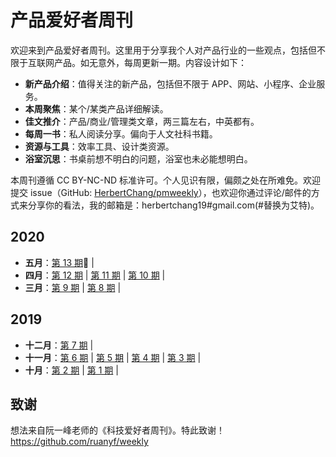 # 产品爱好者周刊

欢迎来到产品爱好者周刊。这里用于分享我个人对产品行业的一些观点，包括但不限于互联网产品。如无意外，每周更新一期。内容设计如下：

- **新产品介绍**：值得关注的新产品，包括但不限于 APP、网站、小程序、企业服务。
- **本周聚焦**：某个/某类产品详细解读。
- **佳文推介**：产品/商业/管理类文章，两三篇左右，中英都有。
- **每周一书**：私人阅读分享。偏向于人文社科书籍。
- **资源与工具**：效率工具、设计类资源。
- **浴室沉思**：书桌前想不明白的问题，浴室也未必能想明白。

本周刊遵循 CC BY-NC-ND 标准许可。个人见识有限，偏颇之处在所难免。欢迎提交 issue（GitHub: [HerbertChang/pmweekly](https://github.com/HerbertChang/pmweekly)），也欢迎你通过评论/邮件的方式来分享你的看法，我的邮箱是：herbertchang19#gmail.com(#替换为艾特)。

## 2020

- **五月**：[第 13 期](DOCs/issue-13.md)🔆 | 
- **四月**：[第 12 期](DOCs/issue-12.md) | [第 11 期](DOCs/issue-11.md) |  [第 10 期](DOCs/issue-10.md) | 
- **三月**：[第 9 期](DOCs/issue-9.md) | [第 8 期](DOCs/issue-8.md) | 


## 2019

- **十二月**：[第 7 期](DOCs/issue-7.md) |
- **十一月**：[第 6 期](DOCs/issue-6.md) | [第 5 期](DOCs/issue-5.md) | [第 4 期](DOCs/issue-4.md) | [第 3 期](DOCs/issue-3.md) | 
- **十月**：[第 2 期](DOCs/issue-2.md) | [第 1 期](DOCs/issue-1.md) | 



## 致谢
想法来自阮一峰老师的《科技爱好者周刊》。特此致谢！ https://github.com/ruanyf/weekly
